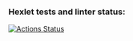 ### Hexlet tests and linter status:
[![Actions Status](https://github.com/FuneralKitty/python-project-49/workflows/hexlet-check/badge.svg)](https://github.com/FuneralKitty/python-project-49/actions)